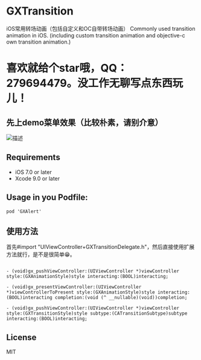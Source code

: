 # GXTransition
iOS常用转场动画（包括自定义和OC自带转场动画）
Commonly used transition animation in iOS. (including custom transition animation and objective-c own transition animation.)

# 喜欢就给个star哦，QQ：279694479。没工作无聊写点东西玩儿！

先上demo菜单效果（比较朴素，请别介意）
--

![](/GXAlert.gif '描述')


Requirements
--
- iOS 7.0 or later
- Xcode 9.0 or later

Usage in you Podfile:
--

```
pod 'GXAlert'
```

使用方法
--
首先#import "UIViewController+GXTransitionDelegate.h"，然后直接使用扩展方法就行，是不是很简单😁。

```objc

- (void)gx_pushViewController:(UIViewController *)viewController style:(GXAnimationStyle)style interacting:(BOOL)interacting;

- (void)gx_presentViewController:(UIViewController *)viewControllerToPresent style:(GXAnimationStyle)style interacting:(BOOL)interacting completion:(void (^ __nullable)(void))completion;

- (void)gx_pushViewController:(UIViewController *)viewController style:(GXTransitionStyle)style subtype:(CATransitionSubtype)subtype interacting:(BOOL)interacting;

```

License
--
MIT

